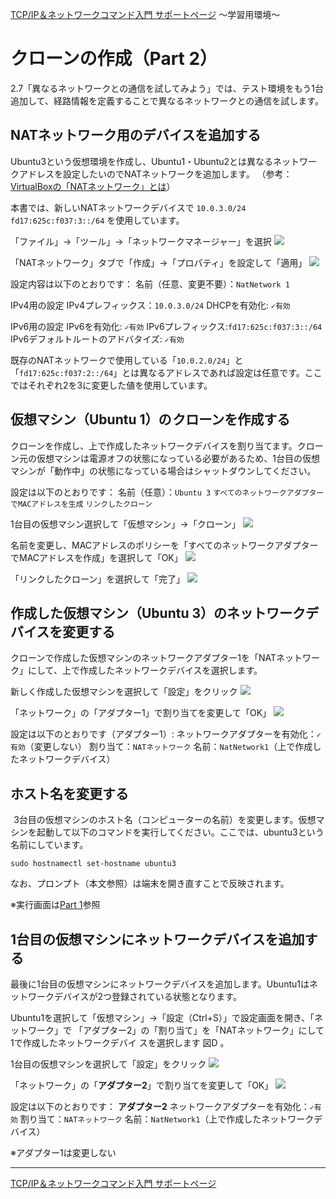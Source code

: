
[TCP/IP＆ネットワークコマンド入門 サポートページ](https://nisim-m.github.io/tcpipcmdbook/) ～学習用環境～
# クローンの作成（Part 2）

2.7「異なるネットワークとの通信を試してみよう」では、テスト環境をもう1台追加して、経路情報を定義することで異なるネットワークとの通信を試します。

<!-- TOC -->

<!-- /TOC -->

## NATネットワーク用のデバイスを追加する

Ubuntu3という仮想環境を作成し、Ubuntu1・Ubuntu2とは異なるネットワークアドレスを設定したいのでNATネットワークを追加します。
（参考：<a href="https://nisim-m.github.io/tcpipcmdbook/howto/clone1-virtualbox.html">VirtualBoxの「NATネットワーク」とは</a>）

本書では、新しいNATネットワークデバイスで
`10.0.3.0/24`
`fd17:625c:f037:3::/64`
を使用しています。

「ファイル」→「ツール」→「ネットワークマネージャー」を選択
![](images/img1714381413.png)

「NATネットワーク」タブで「作成」→「プロパティ」を設定して「適用」
![](images/img1714382309.png)

設定内容は以下のとおりです：
名前（任意、変更不要）：`NatNetwork 1`

IPv4用の設定
IPv4プレフィックス：`10.0.3.0/24`
DHCPを有効化: `✓有効`

IPv6用の設定
IPv6を有効化: `✓有効`
IPv6プレフィックス:`fd17:625c:f037:3::/64`
IPv6デフォルトルートのアドバタイズ: `✓有効`

既存のNATネットワークで使用している「`10.0.2.0/24`」と「`fd17:625c:f037:2::/64`」とは異なるアドレスであれば設定は任意です。ここではそれぞれ2を3に変更した値を使用しています。

## 仮想マシン（Ubuntu 1）の クローンを作成する 

クローンを作成し、上で作成したネットワークデバイスを割り当てます。クローン元の仮想マシンは電源オフの状態になっている必要があるため、1台目の仮想マシンが「動作中」の状態になっている場合はシャットダウンしてください。

設定は以下のとおりです：
名前（任意）：`Ubuntu 3`
`すべてのネットワークアダプターでMACアドレスを生成`
`リンクしたクローン`

1台目の仮想マシン選択して「仮想マシン」→「クローン」
![](images/img1714382667.png)

名前を変更し、MACアドレスのポリシーを「すべてのネットワークアダプターでMACアドレスを作成」を選択して「OK」
![](images/img1714382898.png)

「リンクしたクローン」を選択して「完了」
![](images/img1714383030.png)

## 作成した仮想マシン（Ubuntu 3）のネットワークデバイスを変更する

クローンで作成した仮想マシンのネットワークアダプター1を「NATネットワーク」にして、上で作成したネットワークデバイスを選択します。

新しく作成した仮想マシンを選択して「設定」をクリック
![](images/img1714383579.png)

「ネットワーク」の「アダプター1」で割り当てを変更して「OK」
![](images/img1714383727.png)

設定は以下のとおりです（アダプター1）:
ネットワークアダプターを有効化：`✓有効`（変更しない）
割り当て：`NATネットワーク`
名前：`NatNetwork1`（上で作成したネットワークデバイス）

## ホスト名を変更する
 
3台目の仮想マシンのホスト名（コンピューターの名前）を変更します。仮想マシンを起動して以下のコマンドを実行してください。ここでは、ubuntu3という名前にしています。

`sudo hostnamectl set-hostname ubuntu3`

なお、プロンプト（本文参照）は端末を開き直すことで反映されます。

※実行画面は<a href="https://nisim-m.github.io/tcpipcmdbook/howto/clone1-virtualbox.html#%E3%83%9B%E3%82%B9%E3%83%88%E5%90%8D%E3%82%92%E5%A4%89%E6%9B%B4%E3%81%99%E3%82%8B">Part 1</a>参照

## 1台目の仮想マシンにネットワークデバイスを追加する

最後に1台目の仮想マシンにネットワークデバイスを追加します。Ubuntu1はネットワークデバイスが2つ登録されている状態となります。

Ubuntu1を選択して「仮想マシン」→「設定（Ctrl+S）」で設定画面を開き、「ネットワーク」で
「アダプター2」の「割り当て」を「NATネットワーク」にして1で作成したネットワークデバイ
スを選択します 図D 。

1台目の仮想マシンを選択して「設定」をクリック
![](images/img1714383743.png)

「ネットワーク」の「**アダプター2**」で割り当てを変更して「OK」
![](images/img1714383752.png)

設定は以下のとおりです：
**アダプター2**
ネットワークアダプターを有効化：`✓有効`
割り当て：`NATネットワーク`
名前：`NatNetwork1`（上で作成したネットワークデバイス）

※アダプター1は変更しない

----
[TCP/IP＆ネットワークコマンド入門 サポートページ](https://nisim-m.github.io/tcpipcmdbook/)
